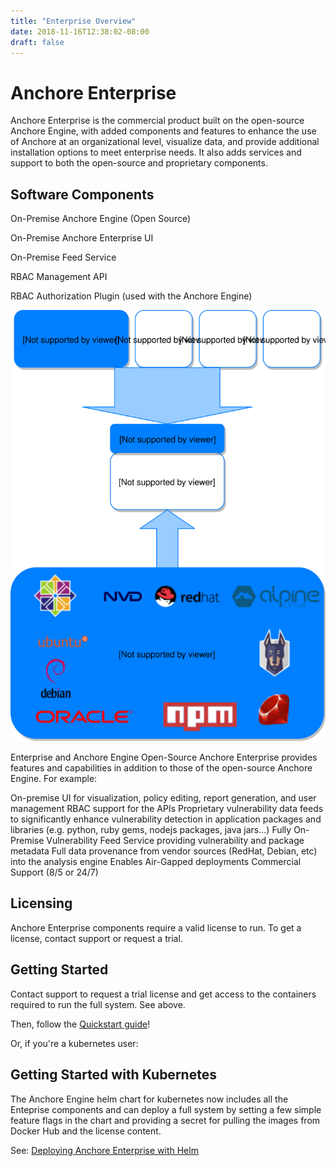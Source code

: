 ```yaml
---
title: "Enterprise Overview"
date: 2018-11-16T12:38:02-08:00
draft: false
---
```


# Anchore Enterprise

Anchore Enterprise is the commercial product built on the open-source Anchore Engine, with added components and features to enhance the use of Anchore at an organizational level, visualize data, and provide additional installation options to meet enterprise needs. It also adds services and support to both the open-source and proprietary components.


## Software Components


On-Premise Anchore Engine (Open Source)

On-Premise Anchore Enterprise UI

On-Premise Feed Service

RBAC Management API

RBAC Authorization Plugin (used with the Anchore Engine)

![Enterprise Overview](../../static/EnterpriseOverview.svg)



Enterprise and Anchore Engine Open-Source
Anchore Enterprise provides features and capabilities in addition to those of the open-source Anchore Engine. For example:

On-premise UI for visualization, policy editing, report generation, and user management
RBAC support for the APIs
Proprietary vulnerability data feeds to significantly enhance vulnerability detection in application packages and libraries (e.g. python, ruby gems, nodejs packages, java jars...)
Fully On-Premise Vulnerability Feed Service providing vulnerability and package metadata
Full data provenance from vendor sources (RedHat, Debian, etc) into the analysis engine
Enables Air-Gapped deployments
Commercial Support (8/5 or 24/7)


## Licensing
Anchore Enterprise components require a valid license to run. To get a license, contact support or request a trial.



## Getting Started


Contact support to request a trial license and get access to the containers required to run the full system. See above.



Then, follow the [Quickstart guide](../quickstart)!



Or, if you're a kubernetes user:



## Getting Started with Kubernetes
The Anchore Engine helm chart for kubernetes now includes all the Enteprise components and can deploy a full system by setting a few simple feature flags in the chart and providing a secret for pulling the images from Docker Hub and the license content.



See: [Deploying Anchore Enterprise with Helm](linkhere)